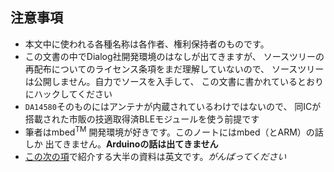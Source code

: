 ## 注意事項
* 本文中に使われる各種名称は各作者、権利保持者のものです。
* この文書の中でDialog社開発環境のはなしが出てきますが、
ソースツリーの再配布についてのライセンス条項をまだ理解していないので、
ソースツリーは公開しません。自力でソースを入手して、
この文書に書かれているとおりにハックしてください
* `DA14580`そのものにはアンテナが内蔵されているわけではないので、
同ICが搭載された市販の技適取得済BLEモジュールを使う前提です
* 筆者はmbed<sup>TM</sup> 開発環境が好きです。このノートにはmbed（とARM）の話しか
出てきません。**Arduinoの話は出てきません**
* [この次の項](0.4_references.md)で紹介する大半の資料は英文です。_がんばってください_
